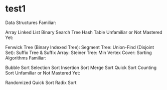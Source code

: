 # test1
Data Structures
Familiar:

Array
Linked List
Binary Search Tree
Hash Table
Unfamiliar or Not Mastered Yet:

Fenwick Tree (Binary Indexed Tree):
Segment Tree:
Union-Find (Disjoint Set):
Suffix Tree & Suffix Array:
Steiner Tree:
Min Vertex Cover:
Sorting Algorithms
Familiar:

Bubble Sort
Selection Sort
Insertion Sort
Merge Sort
Quick Sort
Counting Sort
Unfamiliar or Not Mastered Yet:

Randomized Quick Sort
Radix Sort
